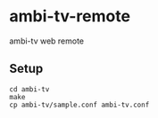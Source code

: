 ambi-tv-remote
==============

ambi-tv web remote

## Setup
```
cd ambi-tv
make
cp ambi-tv/sample.conf ambi-tv.conf
```